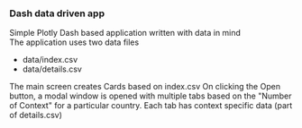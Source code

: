 ### Dash data driven app

Simple Plotly Dash based application written with data in mind<br>
The application uses two data files 
* data/index.csv
* data/details.csv

The main screen creates Cards based on index.csv
On clicking the Open button, a modal window is opened with multiple tabs based on the "Number of Context" for a particular country.
Each tab has context specific data (part of details.csv)
